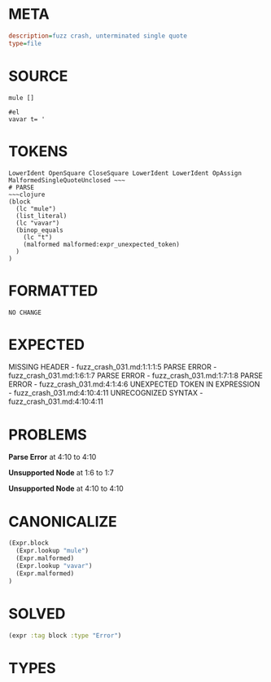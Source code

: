 # META
~~~ini
description=fuzz crash, unterminated single quote
type=file
~~~
# SOURCE
~~~roc
mule []

#el
vavar t= '
~~~
# TOKENS
~~~text
LowerIdent OpenSquare CloseSquare LowerIdent LowerIdent OpAssign MalformedSingleQuoteUnclosed ~~~
# PARSE
~~~clojure
(block
  (lc "mule")
  (list_literal)
  (lc "vavar")
  (binop_equals
    (lc "t")
    (malformed malformed:expr_unexpected_token)
  )
)
~~~
# FORMATTED
~~~roc
NO CHANGE
~~~
# EXPECTED
MISSING HEADER - fuzz_crash_031.md:1:1:1:5
PARSE ERROR - fuzz_crash_031.md:1:6:1:7
PARSE ERROR - fuzz_crash_031.md:1:7:1:8
PARSE ERROR - fuzz_crash_031.md:4:1:4:6
UNEXPECTED TOKEN IN EXPRESSION - fuzz_crash_031.md:4:10:4:11
UNRECOGNIZED SYNTAX - fuzz_crash_031.md:4:10:4:11
# PROBLEMS
**Parse Error**
at 4:10 to 4:10

**Unsupported Node**
at 1:6 to 1:7

**Unsupported Node**
at 4:10 to 4:10

# CANONICALIZE
~~~clojure
(Expr.block
  (Expr.lookup "mule")
  (Expr.malformed)
  (Expr.lookup "vavar")
  (Expr.malformed)
)
~~~
# SOLVED
~~~clojure
(expr :tag block :type "Error")
~~~
# TYPES
~~~roc
~~~
